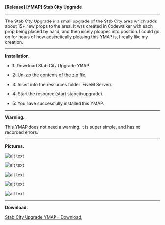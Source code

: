 **[Release] [YMAP] Stab City Upgrade.**

---

The Stab City Upgrade is a small upgrade of the Stab City area which adds about 15+ new props to the area. It was created in Codewalker with each prop being placed by hand, and then nicely plopped into position. I could go on for hours of how aesthetically pleasing this YMAP is, I really like my creation.

---

**Installation.**

* 1: Download Stab City Upgrade YMAP.

* 2: Un-zip the contents of the zip file.

* 3: Insert into the resources folder (FiveM Server).

* 4: Start the resource (start stabcityupgrade).

* 5: You have successfully installed this YMAP.

---

**Warning.**

This YMAP does not need a warning. It is super simple, and has no recorded errors.

---

**Pictures.**

![alt text](https://forum.cfx.re/uploads/default/original/4X/a/d/6/ad6b855dbb4f331930d444c18fa4fc77141db115.jpeg "1")

![alt text](https://forum.cfx.re/uploads/default/original/4X/1/e/7/1e7df165f414f057351bcde281d1789eac114165.jpeg "2")

![alt text](https://forum.cfx.re/uploads/default/original/4X/1/8/6/1865cfd1595b0273de62774e409df652e8a11074.jpeg "3")

![alt text](https://forum.cfx.re/uploads/default/original/4X/a/6/b/a6b54a744324d4f609ee4bdbd01b56664bd139c9.jpeg "4")

![alt text](https://forum.cfx.re/uploads/default/original/4X/0/6/8/068e4d63bd97699a1fdd2f150ddfa90926d51a40.jpeg "5")

---

**Download.**

[Stab City Upgrade YMAP - Download.](https://github.com/Mart475/Stab-City-Upgrade-YMAP)
